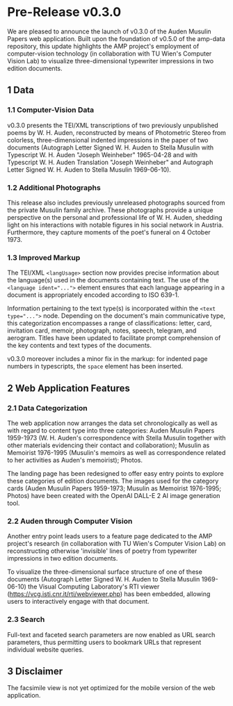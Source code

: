 # Pre-Release v0.3.0 
[comment]: <> (Include links! Discuss images with Sandra.)

We are pleased to announce the launch of v0.3.0 of the Auden Musulin Papers web application. Built upon the foundation of v0.5.0 of the amp-data repository, this update highlights the AMP project's employment of computer-vision technology (in collaboration with TU Wien's Computer Vision Lab) to visualize three-dimensional typewriter impressions in two edition documents.

## 1 Data

### 1.1 Computer-Vision Data

v0.3.0 presents the TEI/XML transcriptions of two previously unpublished poems by W. H. Auden, reconstructed by means of Photometric Stereo from colorless, three-dimensional indented impressions in the paper of two documents (Autograph Letter Signed W. H. Auden to Stella Musulin with Typescript W. H. Auden "Joseph Weinheber" 1965-04-28 and with Typescript W. H. Auden Translation "Joseph Weinheber" and Autograph Letter Signed W. H. Auden to Stella Musulin 1969-06-10).

### 1.2 Additional Photographs

This release also includes previously unreleased photographs sourced from the private Musulin family archive. These photographs provide a unique perspective on the personal and professional life of W. H. Auden, shedding light on his interactions with notable figures in his social network in Austria. Furthermore, they capture moments of the poet's funeral on 4 October 1973.

### 1.3 Improved Markup

The TEI/XML `<langUsage>` section now provides precise information about the language(s) used in the documents containing text. The use of the `<language ident="...">` element ensures that each language appearing in a document is appropriately encoded according to ISO 639-1.

Information pertaining to the text type(s) is incorporated within the `<text type="...">` node. Depending on the document's main communicative type, this categorization encompasses a range of classifications: letter, card, invitation card, memoir, photograph, notes, speech, telegram, and aerogram. Titles have been updated to facilitate prompt comprehension of the key contents and text types of the documents.

v0.3.0 moreover includes a minor fix in the markup: for indented page numbers in typescripts, the `space` element has been inserted.

## 2 Web Application Features

### 2.1 Data Categorization

The web application now arranges the data set chronologically as well as with regard to content type into three categories: Auden Musulin Papers 1959-1973 (W. H. Auden's correspondence with Stella Musulin together with other materials evidencing their contact and collaboration); Musulin as Memoirist 1976-1995 (Musulin's memoirs as well as correspondence related to her activities as Auden's memoirist); Photos.

The landing page has been redesigned to offer easy entry points to explore these categories of edition documents. The images used for the category cards (Auden Musulin Papers 1959-1973; Musulin as Memoirist 1976-1995; Photos) have been created with the OpenAI DALL-E 2 AI image generation tool.

### 2.2 Auden through Computer Vision

Another entry point leads users to a feature page dedicated to the AMP project's research (in collaboration with TU Wien's Computer Vision Lab) on reconstructing otherwise 'invisible' lines of poetry from typewriter impressions in two edition documents.

To visualize the three-dimensional surface structure of one of these documents (Autograph Letter Signed W. H. Auden to Stella Musulin 1969-06-10) the Visual Computing Laboratory's RTI viewer (https://vcg.isti.cnr.it/rti/webviewer.php) has been embedded, allowing users to interactively engage with that document.

### 2.3 Search

Full-text and faceted search parameters are now enabled as URL search parameters, thus permitting users to bookmark URLs that represent individual website queries.

## 3 Disclaimer

The facsimile view is not yet optimized for the mobile version of the web application.